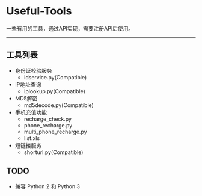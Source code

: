 # Useful-Tools
一些有用的工具，通过API实现，需要注册API后使用。
***
## 工具列表
- 身份证校验服务
    - idservice.py(Compatible)
- IP地址查询
    - iplookup.py(Compatible)
- MD5解密
    - md5decode.py(Compatible)
- 手机充值功能
    - recharge_check.py
    - phone_recharge.py
    - multi_phone_recharge.py
    - list.xls
- 短链接服务
    - shorturl.py(Compatible)

## TODO
- 兼容 Python 2 和 Python 3
